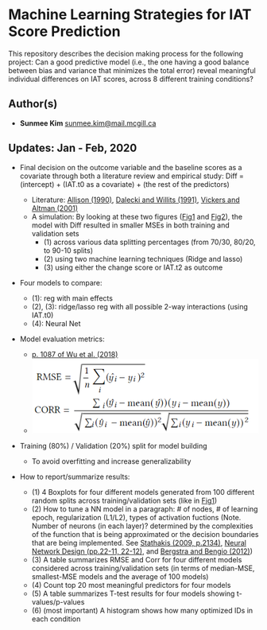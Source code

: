 Machine Learning Strategies for IAT Score Prediction
====================================================

This repository describes the decision making process for the following project:
Can a good predictive model (i.e., the one having a good balance between bias and variance that minimizes the total error) reveal meaningful individual differences on IAT scores, across 8 different training conditions?

Author(s)
-------
- **Sunmee Kim** <sunmee.kim@mail.mcgill.ca>

Updates: Jan - Feb, 2020
----------
- Final decision on the outcome variable and the baseline scores as a covariate through both a literature review and empirical study: Diff = (intercept) + (IAT.t0 as a covariate) + (the rest of the predictors)
  - Literature: [Allison (1990)](https://www.jstor.org/stable/271083?seq=1#metadata_info_tab_contents), [Dalecki and Willits (1991)](https://www.tandfonline.com/doi/abs/10.1080/02732173.1991.9981960), [Vickers and Altman (2001)](https://www.ncbi.nlm.nih.gov/pmc/articles/PMC1121605/)
  - A simulation: By looking at these two figures ([Fig1](https://github.com/QuantMM/MLforIAT/blob/master/Diff.png) and [Fig2](https://github.com/QuantMM/MLforIAT/blob/master/IATt2.png)), the model with Diff resulted in smaller MSEs in both training and validation sets
    - (1) across various data splitting percentages (from 70/30, 80/20, to 90-10 splits)
    - (2) using two machine learning techniques (Ridge and lasso)
    - (3) using either the change score or IAT.t2 as outcome
    
- Four models to compare:
  - (1): reg with main effects
  - (2), (3): ridge/lasso reg with all possible 2-way interactions (using IAT.t0)
  - (4): Neural Net

- Model evaluation metrics:
  - [p. 1087 of Wu et al. (2018)](https://dl.acm.org/doi/abs/10.1145/3209978.3210077)
  - ![RMSE and Corr](https://github.com/QuantMM/MLforIAT/blob/master/evaluation_metrics.PNG)

- Training (80%) / Validation (20%) split for model building
  - To avoid overfitting and increase generalizability

- How to report/summarize results:
  - (1) 4 Boxplots for four different models generated from 100 different random splits across training/validation sets (like in [Fig1](https://github.com/QuantMM/MLforIAT/blob/master/Diff.png))
  - (2) How to tune a NN model in a paragraph: # of nodes, # of learning epoch, regularization (L1/L2), types of activation fuctions
      (Note. Number of neurons (in each layer)? determined by the complexities of the function that is being approximated or the decision boundaries that are being implemented. See [Stathakis (2009, p.2134)](https://www.tandfonline.com/doi/full/10.1080/01431160802549278), [Neural Network Design (pp.22-11, 22-12)](http://hagan.okstate.edu/NNDesign.pdf), and [Bergstra and Bengio (2012)](http://www.jmlr.org/papers/volume13/bergstra12a/bergstra12a.pdf))
  - (3) A table summarizes RMSE and Corr for four different models considered across training/validation sets (in terms of median-MSE, smallest-MSE models and the average of 100 models)
  - (4) Count top 20 most meaningful predictors for four models
  - (5) A table summarizes T-test results for four models showing t-values/p-values
  - (6) (most important) A histogram shows how many optimized IDs in each condition
